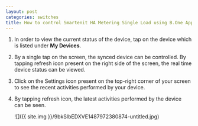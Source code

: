 ```yaml
---
layout: post
categories: switches
title: How to control Smartenit HA Metering Single Load using B.One App?
---
```


1. In order to view the current status of the device, tap on the device which is listed under **My Devices**.

2. By a single tap on the screen, the synced device can be controlled. By tapping refresh icon present on the right side of the screen, the real time device status can be viewed.

3. Click on the Settings icon present on the top-right corner of your screen to see the recent activities performed by your device.

4. By tapping refresh icon, the latest activities performed by the device can be seen.

    ![]({{ site.img }}/9bkSlbEDXVE1487972380874-untitled.jpg)